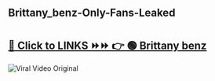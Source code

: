
 ## Brittany_benz-Only-Fans-Leaked

# <h2><a href="https://clipsfans.com/Brittany_benz&ref=git">🔗 Click to LINKS ⏩⏩ 👉 🟢 Brittany benz </a></h2>

<a href="https://clipsfans.com/Brittany_benz&ref=git" rel="nofollow" data-target="animated-image.originalLink"><img src="https://i.ibb.co.com/xMMVF88/686577567.gif" alt="Viral Video Original" style="max-width: 100%; display: inline-block;" data-target="animated-image.originalImage"></a>
